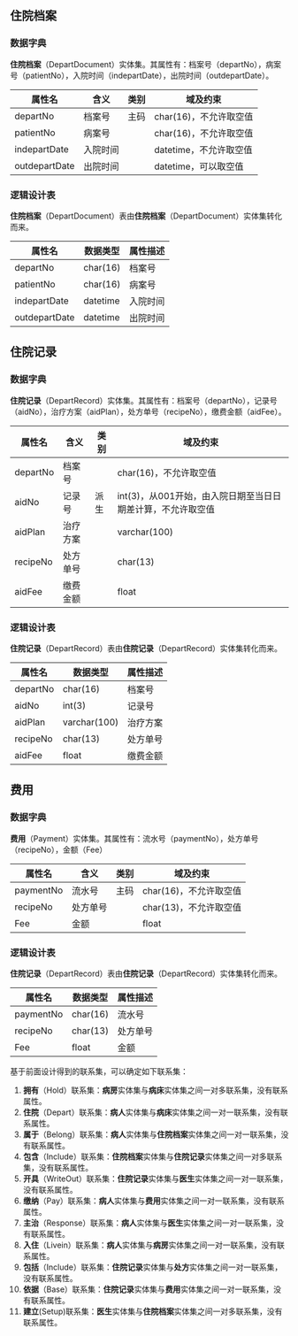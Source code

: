 ## 住院档案

### 数据字典

**住院档案**（DepartDocument）实体集。其属性有：档案号（departNo），病案号（patientNo），入院时间（indepartDate），出院时间（outdepartDate）。

| 属性名        | 含义     | 类别 | 域及约束               |
| ------------- | -------- | ---- | ---------------------- |
| departNo      | 档案号   | 主码 | char(16)，不允许取空值 |
| patientNo     | 病案号   |      | char(16)，不允许取空值 |
| indepartDate  | 入院时间 |      | datetime，不允许取空值 |
| outdepartDate | 出院时间 |      | datetime，可以取空值   |



### 逻辑设计表

**住院档案**（DepartDocument）表由**住院档案**（DepartDocument）实体集转化而来。

| 属性名        | 数据类型 | 属性描述 |
| ------------- | -------- | -------- |
| departNo      | char(16) | 档案号   |
| patientNo     | char(16) | 病案号   |
| indepartDate  | datetime | 入院时间 |
| outdepartDate | datetime | 出院时间 |

## 住院记录

### 数据字典

**住院记录**（DepartRecord）实体集。其属性有：档案号（departNo），记录号（aidNo），治疗方案（aidPlan），处方单号（recipeNo），缴费金额（aidFee）。

| 属性名   | 含义     | 类别 | 域及约束                                                    |
| -------- | -------- | ---- | ----------------------------------------------------------- |
| departNo | 档案号   |      | char(16)，不允许取空值                                      |
| aidNo    | 记录号   | 派生 | int(3)，从001开始，由入院日期至当日日期差计算，不允许取空值 |
| aidPlan  | 治疗方案 |      | varchar(100)                                                |
| recipeNo | 处方单号 |      | char(13)                                                    |
| aidFee   | 缴费金额 |      | float                                                       |

### 逻辑设计表

**住院记录**（DepartRecord）表由**住院记录**（DepartRecord）实体集转化而来。

| 属性名   | 数据类型     | 属性描述 |
| -------- | ------------ | -------- |
| departNo | char(16)     | 档案号   |
| aidNo    | int(3)       | 记录号   |
| aidPlan  | varchar(100) | 治疗方案 |
| recipeNo | char(13)     | 处方单号 |
| aidFee   | float        | 缴费金额 |

## 费用

### 数据字典

**费用**（Payment）实体集。其属性有：流水号（paymentNo），处方单号（recipeNo），金额（Fee）

| 属性名    | 含义     | 类别 | 域及约束               |
| --------- | -------- | ---- | ---------------------- |
| paymentNo | 流水号   | 主码 | char(16)，不允许取空值 |
| recipeNo  | 处方单号 |      | char(13)，不允许取空值 |
| Fee       | 金额     |      | float                  |

### 逻辑设计表

**住院记录**（DepartRecord）表由**住院记录**（DepartRecord）实体集转化而来。

| 属性名    | 数据类型 | 属性描述 |
| --------- | -------- | -------- |
| paymentNo | char(16) | 流水号   |
| recipeNo  | char(13) | 处方单号 |
| Fee       | float    | 金额     |



基于前面设计得到的联系集，可以确定如下联系集：

1. **拥有**（Hold）联系集：**病房**实体集与**病床**实体集之间一对多联系集，没有联系属性。
2. **住院**（Depart）联系集：**病人**实体集与**病床**实体集之间一对一联系集，没有联系属性。
3. **属于**（Belong）联系集：**病人**实体集与**住院档案**实体集之间一对一联系集，没有联系属性。
4. **包含**（Include）联系集：**住院档案**实体集与**住院记录**实体集之间一对多联系集，没有联系属性。
5. **开具**（WriteOut）联系集：**住院记录**实体集与**医生**实体集之间一对一联系集，没有联系属性。
6. **缴纳**（Pay）联系集：**病人**实体集与**费用**实体集之间一对一联系集，没有联系属性。
7. **主治**（Response）联系集：**病人**实体集与**医生**实体集之间一对一联系集，没有联系属性。
8. **入住**（Livein）联系集：**病人**实体集与**病房**实体集之间一对一联系集，没有联系属性。
9. **包括**（Include）联系集：**住院记录**实体集与**处方**实体集之间一对一联系集，没有联系属性。
5. **依据**（Base）联系集：**住院记录**实体集与**费用**实体集之间一对一联系集，没有联系属性。
5. **建立**(Setup)联系集：**医生**实体集与**住院档案**实体集之间一对多联系集，没有联系属性。